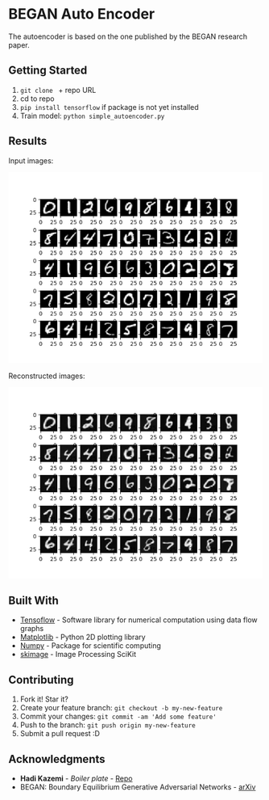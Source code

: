 # BEGAN Auto Encoder

The autoencoder is based on the one published by the BEGAN research paper.

## Getting Started

1. `git clone ` + repo URL
2. cd to repo
3. `pip install tensorflow` if package is not yet installed
4. Train model: `python simple_autoencoder.py` 

## Results

Input images:

![result](images/Input-Images.png)

Reconstructed images:

![result](images/Reconstructed-Images.png)

## Built With

* [Tensoflow](https://www.tensorflow.org) - Software library for numerical computation using data flow graphs
* [Matplotlib](https://matplotlib.org) - Python 2D plotting library
* [Numpy](http://www.numpy.org) - Package for scientific computing
* [skimage](http://scikit-image.org/docs/dev/api/skimage.transform.html) - Image Processing SciKit

## Contributing

1. Fork it! Star it?
2. Create your feature branch: `git checkout -b my-new-feature`
3. Commit your changes: `git commit -am 'Add some feature'`
4. Push to the branch: `git push origin my-new-feature`
5. Submit a pull request :D

## Acknowledgments

* **Hadi Kazemi** - *Boiler plate* - [Repo](https://github.com/hadikazemi)
* BEGAN: Boundary Equilibrium Generative Adversarial Networks - [arXiv](https://arxiv.org/abs/1703.10717)